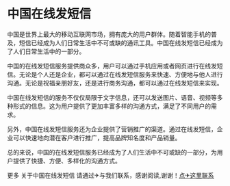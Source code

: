 # 中国在线发短信

中国是世界上最大的移动互联网市场，拥有庞大的用户群体。随着智能手机的普及，短信已经成为人们日常生活中不可或缺的通讯工具。中国在线发短信已经成为了人们日常生活中的一部分。

中国的在线发短信服务提供商众多，用户可以通过手机应用或者网页进行在线发短信。无论是个人还是企业，都可以通过在线发短信服务来快速、方便地与他人进行沟通。无论是祝福亲朋好友，还是进行商务沟通，都可以通过在线发短信来实现。

中国在线发短信的服务不仅仅局限于文字信息，还可以发送图片、语音、视频等多种形式的信息。这为用户提供了更加丰富多样的沟通方式，满足了不同用户的需求。

另外，中国在线发短信服务还为企业提供了营销推广的渠道。通过在线发短信，企业可以快速地向潜在客户进行推广，提高品牌知名度和产品销量。

总的来说，中国的在线发短信服务已经成为了人们生活中不可或缺的一部分，为用户提供了快捷、方便、多样化的沟通方式。

更多 关于中国在线发短信 请通过✈与我们联系，感谢阅读,谢谢！[点✈这里联系](https://add.k02.cc)